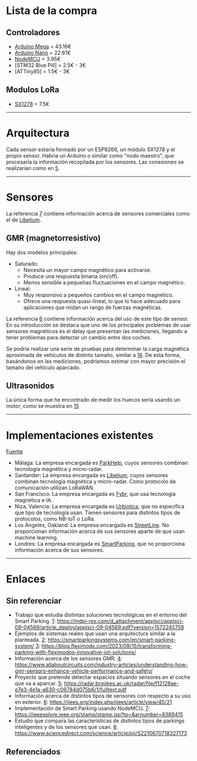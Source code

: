 # Lista de la compra
## Controladores
- [Arduino Mega][1] = 43.16€
- [Arduino Nano][2] = 22.61€
- [NodeMCU][3] = 3.95€
- [STM32 Blue Pill] = 2.5€ - 3€
- [ATTiny85] = 1.5€ - 3€

## Modulos LoRa
- [SX1278][4] = 7.5€

---

# Arquitectura
Cada sensor estaría formado por un ESP8266, un módulo SX1278 y el propio sensor. Habría un Arduino o similar como "nodo maestro", que procesaría la información recopilada por los sensores. Las conexiones se realizarían como en [5][5].

---

# Sensores
La referencia [7][7] contiene información acerca de sensores comerciales como el de [Libelium][10].

## GMR (magnetorresistivo)
Hay dos modelos principales:
- Saturado:
    - Necesita un mayor campo magnético para activarse.
    - Produce una respuesta binaria (on/off).
    - Menos sensible a pequeñas fluctuaciones en el campo magnético.
- Lineal:
    - Muy responsivo a pequeños cambios en el campo magnético.
    - Ofrece una respuesta quasi-lineal, lo que lo hace adecuado para aplicaciones que midan un rango de fuerzas magnéticas.

La referencia [6][6] contiene información acerca del uso de este tipo de sensor. En su introducción se destaca que uno de los principales problemas de usar sensores magnéticos es el delay que presentan las mediciones, llegando a tener problemas para detectar un cambio entre dos coches.

Se podría realizar una serie de pruebas para determinar la carga magnética aproximada de vehiculos de distinto tamaño, similar a [16][16]. De esta forma, basándonos en las mediciones, podríamos estimar con mayor precisión el tamaño del vehículo aparcado.

## Ultrasonidos

La única forma que he encontrado de medir los huecos sería usando un motor, como se muestra en [15][15]

---

# Implementaciones existentes
[Fuente][8]

- Málaga: La empresa encargada es [ParkHelp][9], cuyos sensores combinan tecnología magnética y micro-radar.
- Santander: La empresa encargada es [Libelium][10], cuyos sensores combinan tecnología magnética y micro-radar. Como protocolo de comunicación utilizan LoRaWAN.
- San Francisco: La empresa encargada es [Fybr][11], que usa tecnología magnética e IA.
- Niza, Valencia: La empresa encargada es [Urbiotica][12], que no especifica que tipo de tecnología usan. Tienen sensores para distintos tipos de protocolos, como NB-IoT o LoRa.
- Los Ángeles, Oakland: La empresa encargada es [StreetLine][13]. No proporcionan información acerca de sus sensores aparte de que usan machine learning.
- Londres: La empresa encargada es [SmartParking][14], que no proporciona información acerca de sus sensores.

---

# Enlaces
## Sin referenciar
- Trabajo que estudia distintas soluciones tecnológicas en el entorno del Smart Parking.
    [1]: <https://mdpi-res.com/d_attachment/applsci/applsci-09-04569/article_deploy/applsci-09-04569.pdf?version=1572245758>
- Ejemplos de sistemas reales que usan una arquitectura similar a la planteada.
    [2]: <https://smartparkingsystems.com/en/smart-parking-system/>
    [3]: <https://blog.fleximodo.com/2023/08/15/transforming-parking-with-fleximodos-innovative-iot-solutions/>
- Información acerca de los sensores GMR.
    [4]: <https://www.allaboutcircuits.com/industry-articles/understanding-how-gmr-sensors-enhance-vehicle-performance-and-safety/>
- Proyecto que pretende detectar espacios situando sensores en el coche que va a aparcar.
    [5]: <https://radar.brookes.ac.uk/radar/file/f12128ae-e7e3-4e1a-a630-c06784d075b6/1/fulltext.pdf>
- Información acerca de distintos tipos de sensores con respecto a su uso en exterior.
    [6]: <https://ijees.org/index.php/ijees/article/view/45/21>
- Implementación de Smart Parking usando NodeMCU.
    [7]: <https://ieeexplore.ieee.org/stamp/stamp.jsp?tp=&arnumber=8389415>
- Estudio que compara las características de distintos tipos de parkings inteligentes y de los sensores que usan.
    [8]: <https://www.sciencedirect.com/science/article/pii/S2210670718327173>


## Referenciados
[1]: <https://store.arduino.cc/en-es/products/arduino-mega-2560-rev3>
[2]: <https://store.arduino.cc/en-es/products/arduino-nano>
[3]: <https://tienda.bricogeek.com/wifi/1033-nodemcu-v3-wifi-esp8266-ch340.html>
[4]: <https://www.amazon.es/s?k=SX1278+lora>
[5]: <https://how2electronics.com/lora-sx1278-esp8266-transmitter-receiver/>
[6]: <https://ieeexplore.ieee.org/stamp/stamp.jsp?tp=&arnumber=6301241>
[7]: <https://www.sciencedirect.com/science/article/pii/S0959652620312282> 
[8]: <https://link.springer.com/content/pdf/10.1007/978-3-319-59513-9.pdf>
[9]: <https://www.parkhelp.com/>
[10]: <https://www.libelium.com/>
[11]: <https://www.fybr.com/>
[12]: <https://urbiotica.com/>
[13]: <https://www.streetline.com/>
[14]: <https://www.smartparking.com/uk>
[15]: <https://ieeexplore.ieee.org/stamp/stamp.jsp?tp=&arnumber=8658900>
[16]: <https://journals.sagepub.com/doi/pdf/10.1177/0361198105191700119?download=true>

